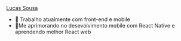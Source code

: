 

<div class="badge-base LI-profile-badge" data-locale="pt_BR" data-size="medium" data-theme="dark" data-type="VERTICAL" data-vanity="lucasalmeidasousa" data-version="v1"><a class="badge-base__link LI-simple-link" href="https://br.linkedin.com/in/lucasalmeidasousa?trk=profile-badge">Lucas Sousa</a></div>

- 🔭 Trabalho atualmente com front-end e mobile
- 🌱Me aprimorando no desevolvimento mobile com React Native e aprendendo melhor React web
